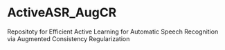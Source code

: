 # ActiveASR_AugCR
Repositoty for Efficient Active Learning for Automatic Speech Recognition via Augmented Consistency Regularization
